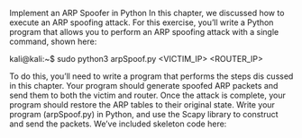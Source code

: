 Implement an ARP Spoofer in Python
In this chapter, we discussed how to execute an ARP spoofing attack. For
this exercise, you’ll write a Python program that allows you to perform an
ARP spoofing attack with a single command, shown here:

kali@kali:~$ sudo python3 arpSpoof.py <VICTIM_IP> <ROUTER_IP>

To do this, you’ll need to write a program that performs the steps dis
cussed in this chapter. Your program should generate spoofed ARP packets
and send them to both the victim and router. Once the attack is complete,
your program should restore the ARP tables to their original state. Write
your program (arpSpoof.py) in Python, and use the Scapy library to construct
and send the packets. We’ve included skeleton code here:
